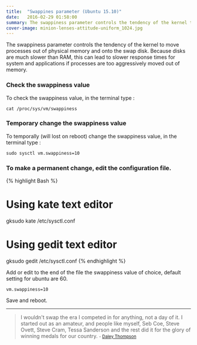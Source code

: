 ```yaml
---
title:  "Swappines parameter (Ubuntu 15.10)"
date:   2016-02-29 01:58:00
summary: The swappiness parameter controls the tendency of the kernel to move processes out of physical memory and onto the swap disk.
cover-image: minion-lenses-attitude-uniform_1024.jpg
---
```


The swappiness parameter controls the tendency of the kernel to move processes out of physical memory and onto the swap disk. Because disks are much slower than RAM, this can lead to slower response times for system and applications if processes are too aggressively moved out of memory.

### Check the swappiness value

To check the swappiness value, in the terminal type : 

    cat /proc/sys/vm/swappiness

### Temporary change the swappiness value

To temporally (will lost on reboot) change the swappiness value, in the terminal type : 

    sudo sysctl vm.swappiness=10

### To make a permanent change, edit the configuration file.

{% highlight Bash %}
# Using kate text editor
gksudo kate /etc/sysctl.conf

# Using gedit text editor
gksudo gedit /etc/sysctl.conf
{% endhighlight %}

Add or edit to the end of the file the swappiness value of choice, default setting for ubuntu are 60.

    vm.swappiness=10 

Save and reboot.


---
> I wouldn't swap the era I competed in for anything, not a day of it. I started out as an amateur, and people like myself, Seb Coe, Steve Ovett, Steve Cram, Tessa Sanderson and the rest did it for the glory of winning medals for our country.
> <small>- [Daley Thompson](https://www.brainyquote.com/quotes/quotes/d/daleythomp521652.html)</small>
